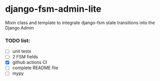 # django-fsm-admin-lite

Mixin class and template to integrate django-fsm state transitions into the Django Admin


### TODO list:
- [ ] unit tests
- [ ] 2 FSM fields
- [x] github actions CI
- [ ] complete README file
- [ ] mypy
